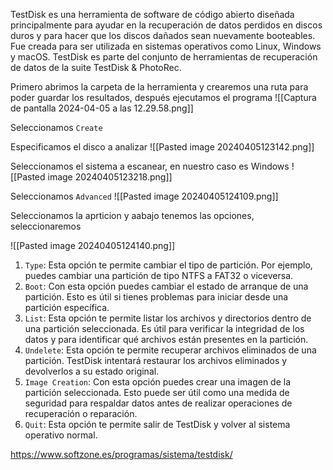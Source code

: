TestDisk es una herramienta de software de código abierto diseñada principalmente para ayudar en la recuperación de datos perdidos en discos duros y para hacer que los discos dañados sean nuevamente booteables. Fue creada para ser utilizada en sistemas operativos como Linux, Windows y macOS. TestDisk es parte del conjunto de herramientas de recuperación de datos de la suite TestDisk & PhotoRec.

Primero abrimos la carpeta de la herramienta y crearemos una ruta para poder guardar los resultados, después ejecutamos el programa
![[Captura de pantalla 2024-04-05 a las 12.29.58.png]]

Seleccionamos `Create`

Especificamos el disco a analizar
![[Pasted image 20240405123142.png]]

Seleccionamos el sistema a escanear, en nuestro caso es Windows
![[Pasted image 20240405123218.png]]

Seleccionamos `Advanced`
![[Pasted image 20240405124109.png]]

Seleccionamos la aprticion y aabajo tenemos las opciones, seleccionaremos

![[Pasted image 20240405124140.png]]
1. `Type`: Esta opción te permite cambiar el tipo de partición. Por ejemplo, puedes cambiar una partición de tipo NTFS a FAT32 o viceversa.
2. `Boot`: Con esta opción puedes cambiar el estado de arranque de una partición. Esto es útil si tienes problemas para iniciar desde una partición específica.
3. `List`: Esta opción te permite listar los archivos y directorios dentro de una partición seleccionada. Es útil para verificar la integridad de los datos y para identificar qué archivos están presentes en la partición.
4. `Undelete`: Esta opción te permite recuperar archivos eliminados de una partición. TestDisk intentará restaurar los archivos eliminados y devolverlos a su estado original.
5. `Image Creation`: Con esta opción puedes crear una imagen de la partición seleccionada. Esto puede ser útil como una medida de seguridad para respaldar datos antes de realizar operaciones de recuperación o reparación.
6. `Quit`: Esta opción te permite salir de TestDisk y volver al sistema operativo normal.



https://www.softzone.es/programas/sistema/testdisk/